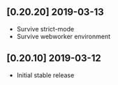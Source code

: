 ## [0.20.20] 2019-03-13
- Survive strict-mode
- Survive webworker environment

## [0.20.10] 2019-03-12
- Initial stable release